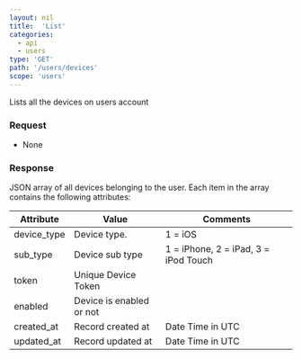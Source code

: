 ```yaml
---
layout: nil
title:  'List'
categories:
  - api
  - users
type: 'GET'
path: '/users/devices'
scope: 'users'
---
```


Lists all the devices on users account

### Request

* None

### Response

JSON array of all devices belonging to the user.
Each item in the array contains the following attributes:

<table class="table table-bordered table-striped">
	<thead>
		<tr>
			<th>Attribute</th>
			<th>Value</th>
			<th>Comments</th>
		</tr>
  </thead>
	<tbody>
		<tr><td>device&#95;type</td><td>Device type.</td><td>1 = iOS</td></tr>
		<tr><td>sub&#95;type</td><td>Device sub type</td><td>1 = iPhone, 2 = iPad, 3 = iPod Touch</td></tr>
		<tr><td>token</td><td>Unique Device Token</td><td></td></tr>
		<tr><td>enabled</td><td>Device is enabled or not</td><td></td></tr>
		<tr><td>created&#95;at</td><td>Record created at</td><td>Date Time in UTC</td></tr>
		<tr><td>updated&#95;at</td><td>Record updated at</td><td>Date Time in UTC</td></tr>
	</tbody>
</table>
